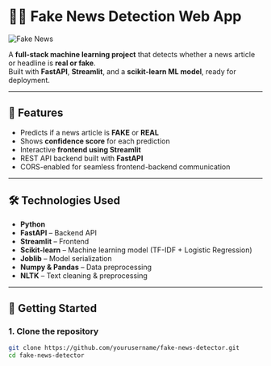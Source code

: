 # 🕵️‍♂️ Fake News Detection Web App

![Fake News](https://img.icons8.com/color/96/000000/news.png)

A **full-stack machine learning project** that detects whether a news article or headline is **real or fake**.  
Built with **FastAPI**, **Streamlit**, and a **scikit-learn ML model**, ready for deployment.

---

## 📌 Features

- Predicts if a news article is **FAKE** or **REAL**  
- Shows **confidence score** for each prediction  
- Interactive **frontend using Streamlit**  
- REST API backend built with **FastAPI**  
- CORS-enabled for seamless frontend-backend communication  

---

## 🛠️ Technologies Used

- **Python**  
- **FastAPI** – Backend API  
- **Streamlit** – Frontend  
- **Scikit-learn** – Machine learning model (TF-IDF + Logistic Regression)  
- **Joblib** – Model serialization  
- **Numpy & Pandas** – Data preprocessing  
- **NLTK** – Text cleaning & preprocessing  

---

## 🚀 Getting Started

### 1. Clone the repository
```bash
git clone https://github.com/yourusername/fake-news-detector.git
cd fake-news-detector
